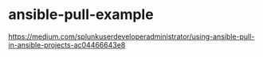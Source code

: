 # ansible-pull-example

https://medium.com/splunkuserdeveloperadministrator/using-ansible-pull-in-ansible-projects-ac04466643e8
